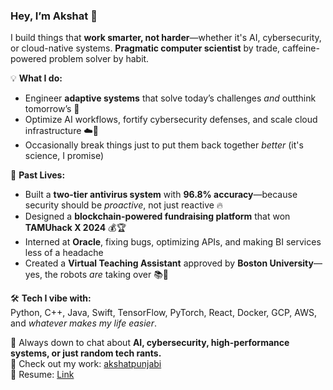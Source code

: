 ### Hey, I’m Akshat 👋  
I build things that **work smarter, not harder**—whether it's AI, cybersecurity, or cloud-native systems. **Pragmatic computer scientist** by trade, caffeine-powered problem solver by habit.  

💡 **What I do:**  
- Engineer **adaptive systems** that solve today’s challenges *and* outthink tomorrow’s 🔮  
- Optimize AI workflows, fortify cybersecurity defenses, and scale cloud infrastructure ☁️🔐  
- Occasionally break things just to put them back together *better* (it's science, I promise)  

🚀 **Past Lives:**  
- Built a **two-tier antivirus system** with **96.8% accuracy**—because security should be *proactive*, not just reactive 🔥  
- Designed a **blockchain-powered fundraising platform** that won **TAMUhack X 2024** 💰🏆  
- Interned at **Oracle**, fixing bugs, optimizing APIs, and making BI services less of a headache  
- Created a **Virtual Teaching Assistant** approved by **Boston University**—yes, the robots *are* taking over 📚🤖  

🛠️ **Tech I vibe with:**  
Python, C++, Java, Swift, TensorFlow, PyTorch, React, Docker, GCP, AWS, and *whatever makes my life easier*.  

💬 Always down to chat about **AI, cybersecurity, high-performance systems, or just random tech rants.**  
🔗 Check out my work: [akshatpunjabi](https://github.com/akshatpunjabi)  
📄 Resume: [Link](https://amaranth-benedikta-79.tiiny.site/?mode=suggestions)  
